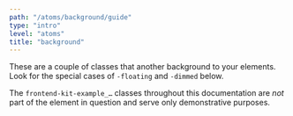 ```yaml
---
path: "/atoms/background/guide"
type: "intro"
level: "atoms"
title: "background"
---
```


These are a couple of classes that another background to your elements. Look for the special cases of `-floating` and `-dimmed` below.

<div class="frontend-kit__notification a-notification -neutral"><i class="a-icon ui-ic-alert-info"></i><div class="a-notification__content">
    The <code>frontend-kit-example_…</code> classes throughout this documentation are <em>not</em> part of the element in question and serve only demonstrative purposes.
</div></div>
